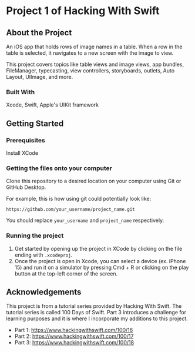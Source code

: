 # Project 1 of Hacking With Swift

## About the Project

An iOS app that holds rows of image names in a table. When a row in the table is selected, it navigates to a new screen with the image to view.

This project covers topics like table views and image views, app bundles, FileManager, typecasting, view controllers, storyboards, outlets, Auto Layout, UIImage, and more.

### Built With

Xcode, Swift, Apple's UIKit framework

## Getting Started

### Prerequisites

Install XCode

### Getting the files onto your computer

Clone this repository to a desired location on your computer using Git or GitHub Desktop. 

For example, this is how using git could potentially look like: 
```
https://github.com/your_username/project_name.git
```

You should replace `your_username` and `project_name` respectively.

### Running the project

1. Get started by opening up the project in XCode by clicking on the file ending with `.xcodeproj`.
2. Once the project is open in Xcode, you can select a device (ex. iPhone 15) and run it on a simulator by pressing Cmd + R or clicking on the play button at the top-left corner of the screen.

## Acknowledgements

This project is from a tutorial series provided by Hacking With Swift. The tutorial series is called 100 Days of Swift. Part 3 introduces a challenge for learning purposes and it is where I incorporate my additions to this project.

- Part 1: https://www.hackingwithswift.com/100/16
- Part 2: https://www.hackingwithswift.com/100/17
- Part 3: https://www.hackingwithswift.com/100/18
